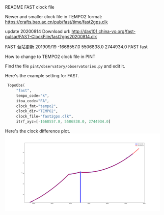 README
FAST clock file

Newer and smaller clock file in TEMPO2 format:
https://crafts.bao.ac.cn/pub/fast/time/fast2gps.clk

update 20200814
Download url:
http://das101.china-vo.org/fast-pulsar/FAST-ClockFile/fast2gps20200814.clk


FAST 台站更新 201909/19
-1668557.0      5506838.0      2744934.0        FAST                fast


How to change to TEMPO2 clock file in PINT

Find the file `pint/observatory/observatories.py` and edit it.

Here's the example setting for FAST.

```python
 TopoObs(
     "fast",
     tempo_code="k",
     itoa_code="FA",
     clock_fmt="tempo2",
     clock_dir="TEMPO2",
     clock_file="fast2gps.clk",
     itrf_xyz=[-1668557.0, 5506838.0, 2744934.0]
```

Here's the clock difference plot.
![clockDiff](clockDiff.png)
